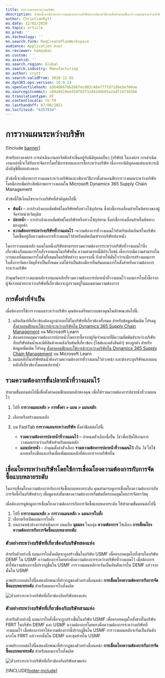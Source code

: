```yaml
---
title: การวางแผนระหว่างบริษัท
description: หัวข้อนี้จะอธิบายการวางแผนระหว่างบริษัทและอธิบายวิธีการตั้งค่าคอนฟิกการวางแผนระหว่างบริษัทโดยมีการเพิ่มประสิทธิภาพการวางแผนใน Microsoft Dynamics 365 Supply Chain Management
author: ChristianRytt
ms.date: 12/02/2020
ms.topic: article
ms.prod: ''
ms.technology: ''
ms.search.form: ReqCreatePlanWorkspace
audience: Application User
ms.reviewer: kamaybac
ms.custom: ''
ms.assetid: ''
ms.search.region: Global
ms.search.industry: Manufacturing
ms.author: crytt
ms.search.validFrom: 2020-12-02
ms.dyn365.ops.version: 10.0.14
ms.openlocfilehash: a3b48667bb266fec082c48e777fd71d8e5ef6dae
ms.sourcegitcommit: c08a9d19eed1df03f32442ddb65a2adf1473d3b6
ms.translationtype: HT
ms.contentlocale: th-TH
ms.lasthandoff: 07/06/2021
ms.locfileid: "6357034"
---
```

# <a name="intercompany-planning"></a>การวางแผนระหว่างบริษัท

[!include [banner](../../includes/banner.md)]

สำหรับบางองค์กร การดำเนินงานลอจิสติกส์จะขึ้นอยู่กับนิติบุคคลอื่นๆ (บริษัท) ในองค์กร การดำเนินงานเหล่านี้จะได้รับการจัดการโดยใช้การขายและการซื้อระหว่างบริษัท เนื่องจากนิติบุคคลแต่ละแห่งจะมีผังบัญชีที่แยกต่างหาก

หัวข้อนี้จะอธิบายการวางแผนระหว่างบริษัทและอธิบายวิธีการตั้งค่าคอนฟิกการวางแผนระหว่างบริษัทโดยมีการเพิ่มประสิทธิภาพการวางแผนใน Microsoft Dynamics 365 Supply Chain Management

หัวข้อนี้ใช้เงื่อนไขระหว่างบริษัทที่สำคัญต่อไปนี้:

- **ต้นน้ำ** – การอ้างอิงแบบสัมพัทธ์ในบริษัทหรือห่วงโซ่อุปทาน ซึ่งบ่งชี้การเคลื่อนย้ายในทิศทางของผู้จัดจำหน่ายวัตถุดิบ
- **ปลายน้ำ** – การอ้างอิงแบบสัมพัทธ์ในบริษัทหรือห่วงโซ่อุปทาน ซึ่งบ่งชี้การเคลื่อนย้ายในทิศทางของลูกค้า
- **ความต้องการระหว่างบริษัทที่วางแผนไว้** –ความต้องการที่วางแผนไว้สำหรับผลิตภัณฑ์ในบริษัท โดยขึ้นอยู่กับความต้องการที่วางแผนไว้สำหรับผลิตภัณฑ์จากบริษัทปลายน้ำ

ในการวางแผนหลัก แผนในหนึ่งบริษัทสามารถรวมความต้องการระหว่างบริษัทที่วางแผนไว้ซึ่งเกี่ยวข้องกับแผนการใบสั่งจากแผนในบริษัทอื่น ความสามารถนี้มีประโยชน์ เนื่องจากมีความสามารถในการมองเห็นแผนการใบสั่งทั้งหมดในบริษัทต่างๆ นอกจากนี้ ยังช่วยให้มั่นใจว่าจะมีการสร้างแผนการใบสั่งการจัดหาวัสดุที่จำเป็นทั้งหมด แต่ไม่จำเป็นต้องมีการยืนยันแผนการใบสั่งสำหรับความต้องการระหว่างบริษัท

ถ้าคุณรันการวางแผนหลักจากแผนหลักที่รวมความต้องการปลายน้ำที่วางแผนไว้ แผนการใบสั่งซื้อจากผู้จัดจำหน่ายระหว่างบริษัทที่เกี่ยวข้องจะถูกรวมอยู่ในแผนตามความต้องการ

## <a name="required-setup"></a>การตั้งค่าที่จำเป็น

เมื่อต้องการใช้การวางแผนระหว่างบริษัท คุณต้องเตรียมระบบของคุณในลักษณะต่อไปนี้:

1. ผลิตภัณฑ์ที่เกี่ยวข้องต้องถูกนำออกใช้ในบริษัทที่เกี่ยวข้องทั้งหมด สำหรับข้อมูลเพิ่มเติม โปรดดู [ตั้งค่าคอนฟิกและใช้การค้าระหว่างบริษัทใน Dynamics 365 Supply Chain Management](/learn/modules/configure-use-intercompany-trade-dyn365-supply-chain-mgmt/) บน Microsoft Learn
1. ต้องครอบคลุมความต้องการปลายน้ำโดยการซื้อจากผู้จัดจำหน่ายที่มีความสัมพันธ์ระหว่างบริษัทกับบริษัทต้นน้ำและมิติสินค้าคงคลังเริ่มต้นที่เกี่ยวข้อง (ไซต์และคลังสินค้า) ของลูกค้า สำหรับข้อมูลเพิ่มเติม โปรดดู [ตั้งค่าคอนฟิกและใช้การค้าระหว่างบริษัทใน Dynamics 365 Supply Chain Management](/learn/modules/configure-use-intercompany-trade-dyn365-supply-chain-mgmt/) บน Microsoft Learn
1. แผนหลักในบริษัทต้นน้ำต้องรวมความต้องการที่วางแผนไว้ล่วงหน้า และต้องระบุบริษัทและแผนหลักที่เกี่ยวข้องในแผนปลายน้ำ

## <a name="include-planned-downstream-demand"></a>รวมความต้องการขั้นปลายน้ำที่วางแผนไว้

ทำตามขั้นตอนต่อไปนี้เพื่อตั้งค่าคอนฟิกแผนหลักของคุณ เพื่อให้รวมความต้องการปลายน้ำที่วางแผนไว้

1. ไปที่ **การวางแผนหลัก \> การตั้งค่า \> แผน \> แผนหลัก**
1. เลือกหรือสร้างแผนหลัก
1. บน FastTab **การวางแผนระหว่างบริษัท** ตั้งค่าฟิลด์ต่อไปนี้:

    - **รวมความต้องการปลายน้ำที่วางแผนไว้** – กำหนดตัวเลือกนี้เป็น *ใช่* เพื่อเปิดใช้งานการวางแผนระหว่างบริษัทสำหรับแผนหลัก
    - **แผนปลายน้ำ** – ถ้าคุณตั้งค่าตัวเลือก **รวมความต้องการปลายน้ำที่วางแผนไว้** เป็น *ใช่* ให้ใช้แถบเครื่องมือและกริดเพื่อเพิ่มแผนหลักที่ต้องการจากบริษัทอื่น

## <a name="peg-across-companies-by-using-multilevel-pegging"></a>เชื่อมโยงระหว่างบริษัทโดยใช้การเชื่อมโยงความต้องการกับการจัดซื้อแบบหลายระดับ

ในการเชื่อมโยงความต้องการกับการจัดซื้อแบบหลายระดับ คุณสามารถดูการเชื่อมโยงความต้องการกับการจัดซื้อในบริษัทต่างๆ เพื่อดูแหล่งที่มาของความต้องการเริ่มต้นที่ครอบคลุมโดยการจัดหาวัสดุ

เมื่อต้องการดูข้อมูลการเชื่อมโยงความต้องการกับการจัดซื้อแบบหลายระดับ ให้ทำตามขั้นตอนต่อไปนี้

1. ไปที่ **การวางแผนหลัก \> การวางแผนหลัก \> แผนการใบสั่ง**
1. เลือกหรือเปิดแผนการใบสั่ง
1. บนบานหน้าต่างการดำเนินการ บนแท็บ **มุมมอง** ในกลุ่ม **ความต้องการ** ให้เลือก **การเชื่อมโยงความต้องการกับการจัดซื้อแบบหลายระดับ**

### <a name="intercompany-example-that-involves-two-companies"></a>ตัวอย่างระหว่างบริษัทที่เกี่ยวข้องกับบริษัทสองแห่ง

สำหรับตัวอย่างนี้ แผนการใบสั่งผลิตจะถูกสร้างขึ้นในบริษัท USMF เพื่อครอบคลุมใบสั่งขายในบริษัท DEMF ใน USMF ความต้องการโดยตรงคือความต้องการระหว่างบริษัทที่วางแผนไว้ เมื่อต้องการทำให้ความต้องการนี้ปรากฏขึ้นใน USMF การวางแผนหลักจะรันเป็นอันดับแรกใน DEMF แล้วจากนั้นใน USMF

ภาพประกอบต่อไปนี้แสดงลักษณะที่ปรากฏของตัวอย่างนี้บนหน้า **การเชื่อมโยงความต้องการกับการจัดซื้อแบบหลายระดับ** สำหรับแผนการใบสั่งผลิต

![ตัวอย่างระหว่างบริษัทที่เกี่ยวข้องกับบริษัทสองแห่ง](media/IntercompanyPlanning1.png)

### <a name="intercompany-example-that-involves-three-companies"></a>ตัวอย่างระหว่างบริษัทที่เกี่ยวข้องกับบริษัทสามแห่ง

สำหรับตัวอย่างนี้ แผนการใบสั่งซื้อจะถูกสร้างขึ้นในบริษัท USMF เพื่อครอบคลุมใบสั่งขายในบริษัท FRRT ในบริษัท DEMF และ USMF ความต้องการโดยตรงคือความต้องการระหว่างบริษัทที่วางแผนไว้ เมื่อต้องการทำให้ความต้องการนี้ปรากฏขึ้นใน USMF การวางแผนหลักจะรันเป็นอันดับแรกใน FRRT แล้วจากนั้นใน DEMF และสุดท้ายใน USMF

ภาพประกอบต่อไปนี้แสดงลักษณะที่ปรากฏของตัวอย่างนี้บนหน้า **การเชื่อมโยงความต้องการกับการจัดซื้อแบบหลายระดับ** สำหรับแผนการใบสั่งผลิต

![ตัวอย่างระหว่างบริษัทที่เกี่ยวข้องกับบริษัทสามแห่ง](media/IntercompanyPlanning2.png)


[!INCLUDE[footer-include](../../../includes/footer-banner.md)]